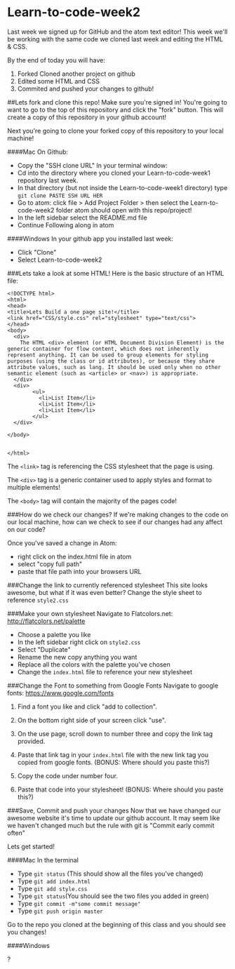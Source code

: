 # Learn-to-code-week2
Last week we signed up for GitHub and the atom text editor!
This week we'll be working with the same code we cloned last week and editing the HTML & CSS.

By the end of today you will have:

1. Forked Cloned another project on github
2. Edited some HTML and CSS
3. Commited and pushed your changes to github!


##Lets fork and clone this repo!
Make sure you're signed in! You're going to want to go to the top of this repository and click the "fork" button. This will create a copy of this repository in your github account!

Next you're going to clone your forked copy of this repository to your local machine!

####Mac
On Github:
- Copy the "SSH clone URL"
In your terminal window:
- Cd into the directory where you cloned your Learn-to-code-week1 repository last week.
- In that directory (but not inside the Learn-to-code-week1 directory) type ```git clone PASTE SSH URL HER```
- Go to atom:
    click file > Add Project Folder >
    then select the Learn-to-code-week2 folder
    atom should open with this repo/project!
- In the left sidebar select the README.md file
- Continue Following along in atom

####Windows
In your github app you installed last week:
- Click "Clone"
- Select Learn-to-code-week2



###Lets take a look at some HTML!
Here is the basic structure of an HTML file:

```
<!DOCTYPE html>
<html>
<head>
<title>Lets Build a one page site!</title>
<link href="CSS/style.css" rel="stylesheet" type="text/css">
</head>
<body>
  <div>
    The HTML <div> element (or HTML Document Division Element) is the generic container for flow content, which does not inherently represent anything. It can be used to group elements for styling purposes (using the class or id attributes), or because they share attribute values, such as lang. It should be used only when no other semantic element (such as <article> or <nav>) is appropriate.
  </div>
  <div>
        <ul>
          <li>List Item</li>
          <li>List Item</li>
          <li>List Item</li>
        </ul>
  </div>

</body>


</html>

```

The ```<link>``` tag is referencing the CSS stylesheet that the page is using.

The ```<div>``` tag is a generic container used to apply styles and format to multiple elements!

The  ```<body>``` tag will contain the majority of the pages code!


###How do we check our changes?
If we're making changes to the code on our local machine, how can we check to see if our changes had any affect on our code?

Once you've saved a change in Atom:
- right click on the index.html file in atom
- select "copy full path"
- paste that file path into your browsers URL


###Change the link to currently referenced stylesheet
This site looks awesome, but what if it was even better? Change the style sheet
to reference ```style2.css```


###Make your own stylesheet
Navigate to Flatcolors.net: http://flatcolors.net/palette

- Choose a palette you like
- In the left sidebar right click on ```style2.css```
- Select "Duplicate"
- Rename the new copy anything you want
- Replace all the colors with the palette you've chosen
- Change the ```index.html``` file to reference your new stylesheet


###Change the Font to something from Google Fonts
Navigate to google fonts: https://www.google.com/fonts

1. Find a font you like and click "add to collection".

2. On the bottom right side of your screen click "use".

3. On the use page, scroll down to number three and copy the link tag provided.

4. Paste that link tag in your ```index.html``` file with the new link tag
you copied from google fonts. (BONUS: Where should you paste this?)

5. Copy the code under number four.

6. Paste that code into your stylesheet! (BONUS: Where should you paste this?)



###Save, Commit and push your changes
Now that we have changed our awesome website it's time to update our github account. It may seem like we haven't changed much but the rule with git is "Commit early commit often"

Lets get started!

####Mac
In the terminal
- Type ```git status``` (This should show all the files you've changed)
- Type ```git add index.html```
- Type ```git add style.css```
- Type ```git status```(You should see the two files you added in green)
- Type ```git commit -m"some commit message"```
- Type ```git push origin master ```

Go to the repo you cloned at the beginning of this class and you should see you changes!

####Windows

?
